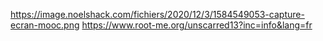 https://image.noelshack.com/fichiers/2020/12/3/1584549053-capture-ecran-mooc.png
https://www.root-me.org/unscarred13?inc=info&lang=fr
